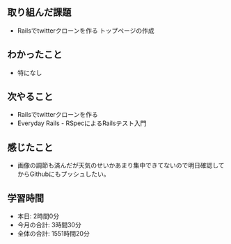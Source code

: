 ## 取り組んだ課題
- Railsでtwitterクローンを作る トップページの作成
## わかったこと
- 特になし
## 次やること
- Railsでtwitterクローンを作る
- Everyday Rails - RSpecによるRailsテスト入門
## 感じたこと
- 画像の調節も済んだが天気のせいかあまり集中できてないので明日確認してからGithubにもプッシュしたい。
## 学習時間
- 本日: 2時間0分
- 今月の合計: 3時間30分
- 全体の合計: 1551時間20分　

